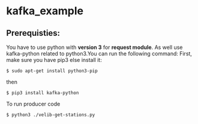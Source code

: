 # kafka_example
## Prerequisties:
You have to use python with **version 3** for **request module**.
As well use kafka-python related to python3.You can run the following command:
First, make sure you have pip3 else install it:
```
$ sudo apt-get install python3-pip
```
then
```
$ pip3 install kafka-python
```
To run producer code
```
$ python3 ./velib-get-stations.py
```
